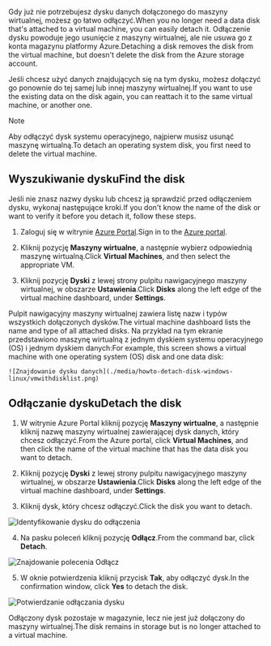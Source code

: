 <span data-ttu-id="8eb7b-101">Gdy już nie potrzebujesz dysku danych dołączonego do maszyny wirtualnej, możesz go łatwo odłączyć.</span><span class="sxs-lookup"><span data-stu-id="8eb7b-101">When you no longer need a data disk that's attached to a virtual machine, you can easily detach it.</span></span> <span data-ttu-id="8eb7b-102">Odłączenie dysku powoduje jego usunięcie z maszyny wirtualnej, ale nie usuwa go z konta magazynu platformy Azure.</span><span class="sxs-lookup"><span data-stu-id="8eb7b-102">Detaching a disk removes the disk from the virtual machine, but doesn't delete the disk from the Azure storage account.</span></span>

<span data-ttu-id="8eb7b-103">Jeśli chcesz użyć danych znajdujących się na tym dysku, możesz dołączyć go ponownie do tej samej lub innej maszyny wirtualnej.</span><span class="sxs-lookup"><span data-stu-id="8eb7b-103">If you want to use the existing data on the disk again, you can reattach it to the same virtual machine, or another one.</span></span>  

> [!NOTE]
> <span data-ttu-id="8eb7b-104">Aby odłączyć dysk systemu operacyjnego, najpierw musisz usunąć maszynę wirtualną.</span><span class="sxs-lookup"><span data-stu-id="8eb7b-104">To detach an operating system disk, you first need to delete the virtual machine.</span></span>
>

## <a name="find-the-disk"></a><span data-ttu-id="8eb7b-105">Wyszukiwanie dysku</span><span class="sxs-lookup"><span data-stu-id="8eb7b-105">Find the disk</span></span>
<span data-ttu-id="8eb7b-106">Jeśli nie znasz nazwy dysku lub chcesz ją sprawdzić przed odłączeniem dysku, wykonaj następujące kroki.</span><span class="sxs-lookup"><span data-stu-id="8eb7b-106">If you don't know the name of the disk or want to verify it before you detach it, follow these steps.</span></span>

1. <span data-ttu-id="8eb7b-107">Zaloguj się w witrynie [Azure Portal](https://portal.azure.com).</span><span class="sxs-lookup"><span data-stu-id="8eb7b-107">Sign in to the [Azure portal](https://portal.azure.com).</span></span>

2. <span data-ttu-id="8eb7b-108">Kliknij pozycję **Maszyny wirtualne**, a następnie wybierz odpowiednią maszynę wirtualną.</span><span class="sxs-lookup"><span data-stu-id="8eb7b-108">Click **Virtual Machines**, and then select the appropriate VM.</span></span>

3. <span data-ttu-id="8eb7b-109">Kliknij pozycję **Dyski** z lewej strony pulpitu nawigacyjnego maszyny wirtualnej, w obszarze **Ustawienia**.</span><span class="sxs-lookup"><span data-stu-id="8eb7b-109">Click **Disks** along the left edge of the virtual machine dashboard, under **Settings**.</span></span>

 <span data-ttu-id="8eb7b-110">Pulpit nawigacyjny maszyny wirtualnej zawiera listę nazw i typów wszystkich dołączonych dysków.</span><span class="sxs-lookup"><span data-stu-id="8eb7b-110">The virtual machine dashboard lists the name and type of all attached disks.</span></span> <span data-ttu-id="8eb7b-111">Na przykład na tym ekranie przedstawiono maszynę wirtualną z jednym dyskiem systemu operacyjnego (OS) i jednym dyskiem danych:</span><span class="sxs-lookup"><span data-stu-id="8eb7b-111">For example, this screen shows a virtual machine with one operating system (OS) disk and one data disk:</span></span>

    ![Znajdowanie dysku danych](./media/howto-detach-disk-windows-linux/vmwithdisklist.png)

## <a name="detach-the-disk"></a><span data-ttu-id="8eb7b-113">Odłączanie dysku</span><span class="sxs-lookup"><span data-stu-id="8eb7b-113">Detach the disk</span></span>
1. <span data-ttu-id="8eb7b-114">W witrynie Azure Portal kliknij pozycję **Maszyny wirtualne**, a następnie kliknij nazwę maszyny wirtualnej zawierającej dysk danych, który chcesz odłączyć.</span><span class="sxs-lookup"><span data-stu-id="8eb7b-114">From the Azure portal, click **Virtual Machines**, and then click the name of the virtual machine that has the data disk you want to detach.</span></span>

2. <span data-ttu-id="8eb7b-115">Kliknij pozycję **Dyski** z lewej strony pulpitu nawigacyjnego maszyny wirtualnej, w obszarze **Ustawienia**.</span><span class="sxs-lookup"><span data-stu-id="8eb7b-115">Click **Disks** along the left edge of the virtual machine dashboard, under **Settings**.</span></span>

3. <span data-ttu-id="8eb7b-116">Kliknij dysk, który chcesz odłączyć.</span><span class="sxs-lookup"><span data-stu-id="8eb7b-116">Click the disk you want to detach.</span></span>

  ![Identyfikowanie dysku do odłączenia](./media/howto-detach-disk-windows-linux/disklist.png)

4. <span data-ttu-id="8eb7b-118">Na pasku poleceń kliknij pozycję **Odłącz**.</span><span class="sxs-lookup"><span data-stu-id="8eb7b-118">From the command bar, click **Detach**.</span></span>

  ![Znajdowanie polecenia Odłącz](./media/howto-detach-disk-windows-linux/diskdetachcommand.png)

5. <span data-ttu-id="8eb7b-120">W oknie potwierdzenia kliknij przycisk **Tak**, aby odłączyć dysk.</span><span class="sxs-lookup"><span data-stu-id="8eb7b-120">In the confirmation window, click **Yes** to detach the disk.</span></span>

  ![Potwierdzanie odłączania dysku](./media/howto-detach-disk-windows-linux/confirmdetach.png)

<span data-ttu-id="8eb7b-122">Odłączony dysk pozostaje w magazynie, lecz nie jest już dołączony do maszyny wirtualnej.</span><span class="sxs-lookup"><span data-stu-id="8eb7b-122">The disk remains in storage but is no longer attached to a virtual machine.</span></span>
